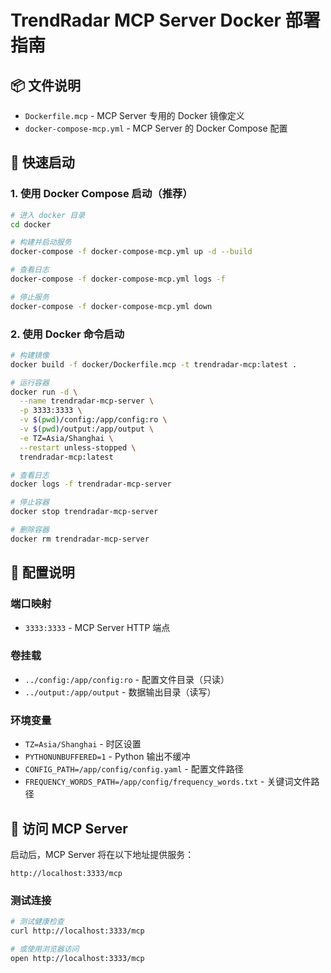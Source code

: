 # TrendRadar MCP Server Docker 部署指南

## 📦 文件说明

- `Dockerfile.mcp` - MCP Server 专用的 Docker 镜像定义
- `docker-compose-mcp.yml` - MCP Server 的 Docker Compose 配置

## 🚀 快速启动

### 1. 使用 Docker Compose 启动（推荐）

```bash
# 进入 docker 目录
cd docker

# 构建并启动服务
docker-compose -f docker-compose-mcp.yml up -d --build

# 查看日志
docker-compose -f docker-compose-mcp.yml logs -f

# 停止服务
docker-compose -f docker-compose-mcp.yml down
```

### 2. 使用 Docker 命令启动

```bash
# 构建镜像
docker build -f docker/Dockerfile.mcp -t trendradar-mcp:latest .

# 运行容器
docker run -d \
  --name trendradar-mcp-server \
  -p 3333:3333 \
  -v $(pwd)/config:/app/config:ro \
  -v $(pwd)/output:/app/output \
  -e TZ=Asia/Shanghai \
  --restart unless-stopped \
  trendradar-mcp:latest

# 查看日志
docker logs -f trendradar-mcp-server

# 停止容器
docker stop trendradar-mcp-server

# 删除容器
docker rm trendradar-mcp-server
```

## 🔧 配置说明

### 端口映射

- `3333:3333` - MCP Server HTTP 端点

### 卷挂载

- `../config:/app/config:ro` - 配置文件目录（只读）
- `../output:/app/output` - 数据输出目录（读写）

### 环境变量

- `TZ=Asia/Shanghai` - 时区设置
- `PYTHONUNBUFFERED=1` - Python 输出不缓冲
- `CONFIG_PATH=/app/config/config.yaml` - 配置文件路径
- `FREQUENCY_WORDS_PATH=/app/config/frequency_words.txt` - 关键词文件路径

## 📡 访问 MCP Server

启动后，MCP Server 将在以下地址提供服务：

```
http://localhost:3333/mcp
```

### 测试连接

```bash
# 测试健康检查
curl http://localhost:3333/mcp

# 或使用浏览器访问
open http://localhost:3333/mcp
```

